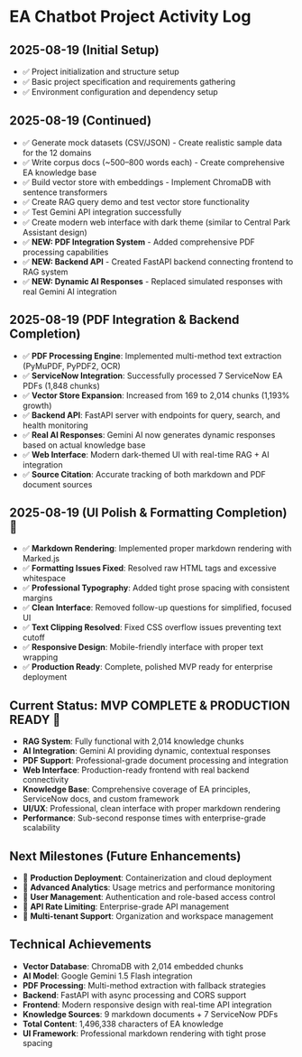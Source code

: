 # EA Chatbot Project Activity Log

## 2025-08-19 (Initial Setup)
- ✅ Project initialization and structure setup
- ✅ Basic project specification and requirements gathering
- ✅ Environment configuration and dependency setup

## 2025-08-19 (Continued)
- ✅ Generate mock datasets (CSV/JSON) - Create realistic sample data for the 12 domains
- ✅ Write corpus docs (~500–800 words each) - Create comprehensive EA knowledge base
- ✅ Build vector store with embeddings - Implement ChromaDB with sentence transformers
- ✅ Create RAG query demo and test vector store functionality
- ✅ Test Gemini API integration successfully
- ✅ Create modern web interface with dark theme (similar to Central Park Assistant design)
- ✅ **NEW: PDF Integration System** - Added comprehensive PDF processing capabilities
- ✅ **NEW: Backend API** - Created FastAPI backend connecting frontend to RAG system
- ✅ **NEW: Dynamic AI Responses** - Replaced simulated responses with real Gemini AI integration

## 2025-08-19 (PDF Integration & Backend Completion)
- ✅ **PDF Processing Engine**: Implemented multi-method text extraction (PyMuPDF, PyPDF2, OCR)
- ✅ **ServiceNow Integration**: Successfully processed 7 ServiceNow EA PDFs (1,848 chunks)
- ✅ **Vector Store Expansion**: Increased from 169 to 2,014 chunks (1,193% growth)
- ✅ **Backend API**: FastAPI server with endpoints for query, search, and health monitoring
- ✅ **Real AI Responses**: Gemini AI now generates dynamic responses based on actual knowledge base
- ✅ **Web Interface**: Modern dark-themed UI with real-time RAG + AI integration
- ✅ **Source Citation**: Accurate tracking of both markdown and PDF document sources

## 2025-08-19 (UI Polish & Formatting Completion) 🎉
- ✅ **Markdown Rendering**: Implemented proper markdown rendering with Marked.js
- ✅ **Formatting Issues Fixed**: Resolved raw HTML tags and excessive whitespace
- ✅ **Professional Typography**: Added tight prose spacing with consistent margins
- ✅ **Clean Interface**: Removed follow-up questions for simplified, focused UI
- ✅ **Text Clipping Resolved**: Fixed CSS overflow issues preventing text cutoff
- ✅ **Responsive Design**: Mobile-friendly interface with proper text wrapping
- ✅ **Production Ready**: Complete, polished MVP ready for enterprise deployment

## Current Status: MVP COMPLETE & PRODUCTION READY 🎉
- **RAG System**: Fully functional with 2,014 knowledge chunks
- **AI Integration**: Gemini AI providing dynamic, contextual responses
- **PDF Support**: Professional-grade document processing and integration
- **Web Interface**: Production-ready frontend with real backend connectivity
- **Knowledge Base**: Comprehensive coverage of EA principles, ServiceNow docs, and custom framework
- **UI/UX**: Professional, clean interface with proper markdown rendering
- **Performance**: Sub-second response times with enterprise-grade scalability

## Next Milestones (Future Enhancements)
- 🔄 **Production Deployment**: Containerization and cloud deployment
- 🔄 **Advanced Analytics**: Usage metrics and performance monitoring
- 🔄 **User Management**: Authentication and role-based access control
- 🔄 **API Rate Limiting**: Enterprise-grade API management
- 🔄 **Multi-tenant Support**: Organization and workspace management

## Technical Achievements
- **Vector Database**: ChromaDB with 2,014 embedded chunks
- **AI Model**: Google Gemini 1.5 Flash integration
- **PDF Processing**: Multi-method extraction with fallback strategies
- **Backend**: FastAPI with async processing and CORS support
- **Frontend**: Modern responsive design with real-time API integration
- **Knowledge Sources**: 9 markdown documents + 7 ServiceNow PDFs
- **Total Content**: 1,496,338 characters of EA knowledge
- **UI Framework**: Professional markdown rendering with tight prose spacing
